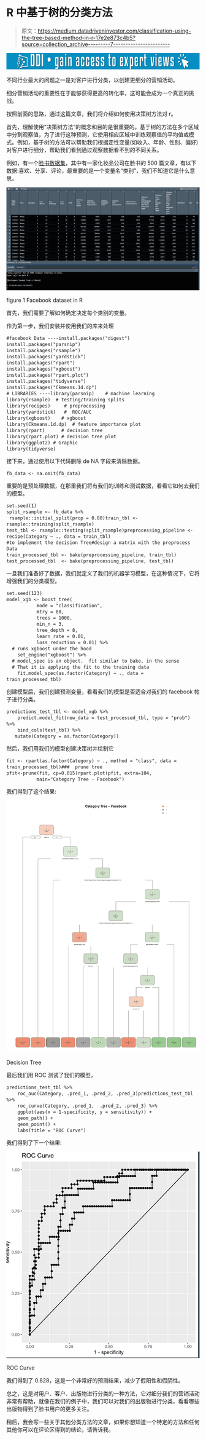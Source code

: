 # R 中基于树的分类方法

> 原文：<https://medium.datadriveninvestor.com/classification-using-the-tree-based-method-in-r-17e2e873c4b5?source=collection_archive---------7----------------------->

[![](img/5d5e70a8e123cc6cb8e71be857ce6881.png)](http://www.track.datadriveninvestor.com/1B9E)

不同行业最大的问题之一是对客户进行分类，以创建更细分的营销活动。

细分营销活动的重要性在于能够获得更高的转化率，这可能会成为一个真正的挑战。

按照前面的思路，通过这篇文章，我们将介绍如何使用决策树方法对 r。

首先，理解使用“决策树方法”的概念和目的是很重要的。基于树的方法在多个区域中分割观察值，为了进行这种预测，它使用相应区域中训练观察值的平均值或模式。例如，基于树的方法可以帮助我们根据定性变量(如收入、年龄、性别、偏好)对客户进行细分，帮助我们看到通过观察数据看不到的不同关系。

例如，有一个[脸书数据集](https://archive.ics.uci.edu/ml/machine-learning-databases/00368/)，其中有一家化妆品公司在脸书的 500 篇文章，有以下数据:喜欢、分享、评论，最重要的是一个变量名“类别”，我们不知道它是什么意思。

![](img/05976f7ac1cb4d1547a04dff0d41f832.png)

figure 1 Facebook dataset in R

首先，我们需要了解如何确定决定每个类别的变量。

作为第一步，我们安装并使用我们的库来处理

```
#facebook Data ----install.packages("digest")
install.packages("parsnip")
install.packages("rsample")
install.packages("yardstick")
install.packages("rpart")
install.packages("xgboost")
install.packages("rpart.plot")
install.packages("tidyverse")
install.packages("Ckmeans.1d.dp")
# LIBRARIES ----library(parsnip)    # machine learning
library(rsample)  # testing/training splits
library(recipes)     # preprocessing
library(yardstick)   #  ROC/AUC
library(xgboost)    # xgboost
library(Ckmeans.1d.dp)  # feature importance plot
library(rpart)      # decision tree
library(rpart.plot) # decision tree plot
library(ggplot2) # Graphic
library(tidyverse) 
```

接下来，通过使用以下代码删除 de NA 字段来清除数据。

```
fb_data <- na.omit(fb_data)
```

重要的是预处理数据，在那里我们将有我们的训练和测试数据，看看它如何去我们的模型。

```
set.seed(1)
split_rsample <- fb_data %>%
 rsample::initial_split(prop = 0.80)train_tbl <- rsample::training(split_rsample) 
test_tbl <- rsample::testing(split_rsample)preprocessing_pipeline <- recipe(Category ~ ., data = train_tbl) 
#to implement the decision Tree#design a matrix with the preprocess Data
train_processed_tbl <- bake(preprocessing_pipeline, train_tbl)
test_processed_tbl  <- bake(preprocessing_pipeline, test_tbl)
```

一旦我们准备好了数据，我们就定义了我们的机器学习模型，在这种情况下，它将增强我们的分类模型。

```
set.seed(123)
model_xgb <- boost_tree(
           mode = "classification", 
           mtry = 80, 
           trees = 1000, 
           min_n = 3, 
           tree_depth = 8, 
           learn_rate = 0.01, 
           loss_reduction = 0.01) %>%
  # runs xgboost under the hood
    set_engine("xgboost") %>%
  # model_spec is an object.  fit similar to bake, in the sense
  # That it is applying the fit to the training data
    fit.model_spec(as.factor(Category) ~ ., data = train_processed_tbl)
```

创建模型后，我们创建预测变量，看看我们的模型是否适合对我们的 facebook 帖子进行分类。

```
predictions_test_tbl <- model_xgb %>%
    predict.model_fit(new_data = test_processed_tbl, type = "prob") %>%
    bind_cols(test_tbl) %>%
   mutate(Category = as.factor(Category))
```

然后，我们用我们的模型创建决策树并绘制它

```
fit <- rpart(as.factor(Category) ~ ., method = "class", data = train_processed_tbl)###  prune tree
pfit<-prune(fit, cp=0.015)rpart.plot(pfit, extra=104, 
           main="Category Tree - Facebook")
```

我们得到了这个结果:

![](img/01c9aa57c180460f2e32e5bf4044dc6e.png)

Decision Tree

最后我们用 ROC 测试了我们的模型，

```
predictions_test_tbl %>% 
    roc_auc(Category, .pred_1, .pred_2, .pred_3)predictions_test_tbl %>%
    roc_curve(Category, .pred_1,  .pred_2, .pred_3) %>%
    ggplot(aes(x = 1-specificity, y = sensitivity)) +
    geom_path() +
    geom_point() +
    labs(title = "ROC Curve")
```

我们得到了下一个结果:

![](img/59484ac2600b5306f8811a15278b94e9.png)

ROC Curve

我们得到了 0.828，这是一个非常好的预测结果，减少了假阳性和假阴性。

总之，这是对用户、客户、出版物进行分类的一种方法，它对细分我们的营销活动非常有帮助，就像在我们的例子中，我们可以对我们的出版物进行分类，看看哪些出版物得到了脸书用户的更多关注。

稍后，我会写一些关于其他分类方法的文章，如果你想知道一个特定的方法和任何其他你可以在评论区得到的结论，请告诉我。